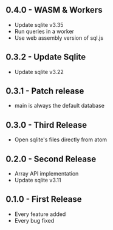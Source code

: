 ## 0.4.0 - WASM & Workers
* Update sqlite v3.35
* Run queries in a worker
* Use web assembly version of sql.js

## 0.3.2 - Update Sqlite
* Update sqlite v3.22

## 0.3.1 - Patch release
* main is always the default database

## 0.3.0 - Third Release
* Open sqlite's files directly from atom

## 0.2.0 - Second Release
* Array API implementation
* Update sqlite v3.11

## 0.1.0 - First Release
* Every feature added
* Every bug fixed

